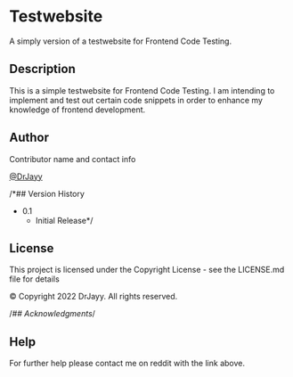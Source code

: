 # Testwebsite

A simply version of a testwebsite for Frontend Code Testing.

## Description

This is a simple testwebsite for Frontend Code Testing. I am intending to implement and test out certain code snippets in order to enhance my knowledge of frontend development.

## Author

Contributor name and contact info

[@DrJayy](https://www.reddit.com/user/dreowyn)

/*## Version History

* 0.1
    * Initial Release*/ 

## License

This project is licensed under the Copyright License - see the LICENSE.md file for details

© Copyright 2022 DrJayy. All rights reserved. 

/*## Acknowledgments*/

## Help

For further help please contact me on reddit with the link above.